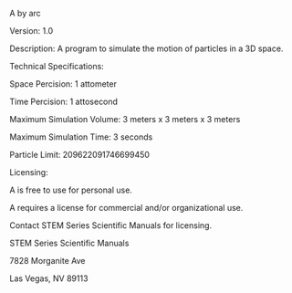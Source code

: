 A by arc

Version: 1.0

Description: A program to simulate the motion of particles in a 3D space.

Technical Specifications:

Space Percision: 1 attometer

Time Percision: 1 attosecond

Maximum Simulation Volume: 3 meters x 3 meters x 3 meters

Maximum Simulation Time: 3 seconds

Particle Limit: 209622091746699450

Licensing:

A is free to use for personal use.

A requires a license for commercial and/or organizational use.

Contact STEM Series Scientific Manuals for licensing.

STEM Series Scientific Manuals

7828 Morganite Ave

Las Vegas, NV 89113
